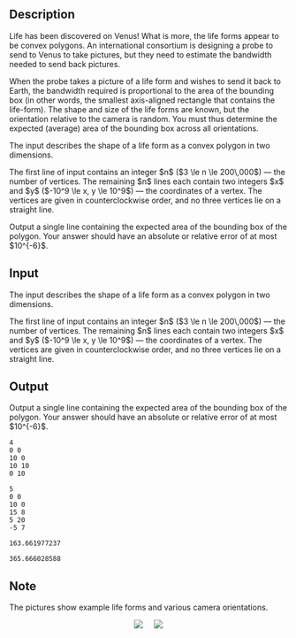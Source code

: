 ## Description

<div><p>Life has been discovered on Venus! What is more, the life forms appear to be convex polygons. An international consortium is designing a probe to send to Venus to take pictures, but they need to estimate the bandwidth needed to send back pictures.</p><p>When the probe takes a picture of a life form and wishes to send it back to Earth, the bandwidth required is proportional to the area of the bounding box (in other words, the smallest axis-aligned rectangle that contains the life-form). The shape and size of the life forms are known, but the orientation relative to the camera is random. You must thus determine the <span class="tex-font-style-underline">expected</span> (average) area of the bounding box across all orientations.</p></div><div class="input-specification"><p>The input describes the shape of a life form as a convex polygon in two dimensions.</p><p>The first line of input contains an integer $n$ ($3 \le n \le 200\,000$)&nbsp;— the number of vertices. The remaining $n$ lines each contain two integers $x$ and $y$ ($-10^9 \le x, y \le 10^9$)&nbsp;— the coordinates of a vertex. The vertices are given in counterclockwise order, and no three vertices lie on a straight line.</p></div><div class="output-specification"><p>Output a single line containing the expected area of the bounding box of the polygon. Your answer should have an absolute or relative error of at most $10^{-6}$.</p></div>

## Input

<p>The input describes the shape of a life form as a convex polygon in two dimensions.</p><p>The first line of input contains an integer $n$ ($3 \le n \le 200\,000$)&nbsp;— the number of vertices. The remaining $n$ lines each contain two integers $x$ and $y$ ($-10^9 \le x, y \le 10^9$)&nbsp;— the coordinates of a vertex. The vertices are given in counterclockwise order, and no three vertices lie on a straight line.</p>

## Output

<p>Output a single line containing the expected area of the bounding box of the polygon. Your answer should have an absolute or relative error of at most $10^{-6}$.</p>





```input1
4
0 0
10 0
10 10
0 10
```




```input2
5
0 0
10 0
15 8
5 20
-5 7
```




```output1
163.661977237
```




```output2
365.666028588
```



## Note

<p>The pictures show example life forms and various camera orientations. </p><center> <img class="tex-graphics" src="file://3HDBMAcg.png" style="max-width: 100.0%;max-height: 100.0%;"> &nbsp;&nbsp;&nbsp; <img class="tex-graphics" src="file://doNde9s0.png" style="max-width: 100.0%;max-height: 100.0%;"> </center>
